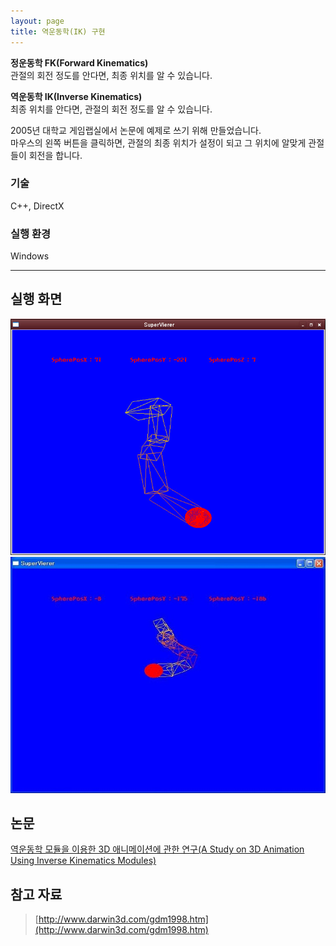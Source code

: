 ```yaml
---
layout: page
title: 역운동학(IK) 구현
---
```


**정운동학 FK(Forward Kinematics)**  
관절의 회전 정도를 안다면, 최종 위치를 알 수 있습니다.  

**역운동학 IK(Inverse Kinematics)**  
최종 위치를 안다면, 관절의 회전 정도를 알 수 있습니다.  
 
2005년 대학교 게임랩실에서 논문에 예제로 쓰기 위해 만들었습니다.  
마우스의 왼쪽 버튼을 클릭하면, 관절의 최종 위치가 설정이 되고 그 위치에 알맞게 관절들이 회전을 합니다.  

### 기술
C++, DirectX        

### 실행 환경
Windows  

---

## 실행 화면
![image](/assets/images/games/ik/1.jpg)
![image](/assets/images/games/ik/2.jpg)

## 논문
[역운동학 모듈을 이용한 3D 애니메이션에 관한 연구(A Study on 3D Animation Using Inverse Kinematics Modules)](http://www.dbpia.co.kr/Journal/ArticleDetail/NODE01616414)

## 참고 자료
> [http://www.darwin3d.com/gdm1998.htm](http://www.darwin3d.com/gdm1998.htm)
